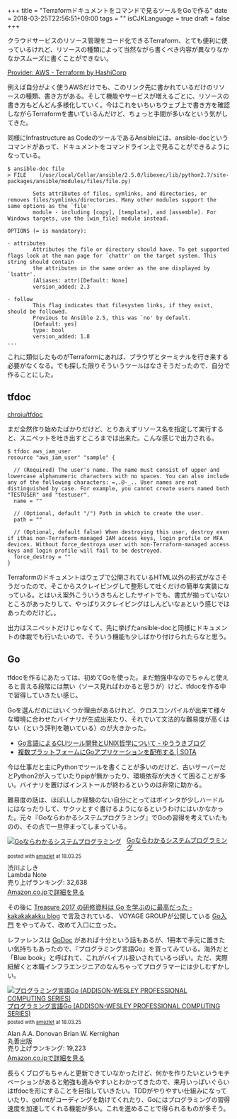 +++
title = "Terraformドキュメントをコマンドで見るツールをGoで作る"
date = 2018-03-25T22:56:51+09:00
tags = ""
isCJKLanguage = true
draft = false
+++

クラウドサービスのリソース管理をコード化できるTerraform、とても便利に使っているけれど、リソースの種類によって当然ながら書くべき内容が異なりなかなかスムーズに書くことができない。

[Provider: AWS - Terraform by HashiCorp](https://www.terraform.io/docs/providers/aws/index.html)

例えば自分がよく使うAWSだけでも、このリンク先に書かれているだけのリソースの種類、書き方がある。そして機能やサービスが増えるごとに、リソースの書き方もどんどん多様化していく。今はこれをいちいちウェブ上で書き方を確認しながらTerraformを書いているんだけど、ちょっと手間が多いなという気がしてきた。

同様にInfrastructure as CodeのツールであるAnsibleには、ansible-docというコマンドがあって、ドキュメントをコマンドライン上で見ることができるようになっている。

```
$ ansible-doc file
> FILE    (/usr/local/Cellar/ansible/2.5.0/libexec/lib/python2.7/site-packages/ansible/modules/files/file.py)

        Sets attributes of files, symlinks, and directories, or removes files/symlinks/directories. Many other modules support the same options as the `file'
        module - including [copy], [template], and [assemble]. For Windows targets, use the [win_file] module instead.

OPTIONS (= is mandatory):

- attributes
        Attributes the file or directory should have. To get supported flags look at the man page for `chattr' on the target system. This string should contain
        the attributes in the same order as the one displayed by `lsattr'.
        (Aliases: attr)[Default: None]
        version_added: 2.3

- follow
        This flag indicates that filesystem links, if they exist, should be followed.
        Previous to Ansible 2.5, this was `no' by default.
        [Default: yes]
        type: bool
        version_added: 1.8
...
```

これに類似したものがTerraformにあれば、ブラウザとターミナルを行き来する必要がなくなる。でも探した限りそういうツールはなさそうだったので、自分で作ることにした。

## tfdoc

[chroju/tfdoc](https://github.com/chroju/tfdoc)

まだ全然作り始めたばかりだけど、とりあえずリソース名を指定して実行すると、スニペットを吐き出すところまでは出来た。こんな感じで出力される。

```
$ tfdoc aws_iam_user
resource "aws_iam_user" "sample" {

  // (Required) The user's name. The name must consist of upper and lowercase alphanumeric characters with no spaces. You can also include any of the following characters: =,.@-_.. User names are not distinguished by case. For example, you cannot create users named both "TESTUSER" and "testuser".
  name = ""

  // (Optional, default "/") Path in which to create the user.
  path = ""

  // (Optional, default false) When destroying this user, destroy even if ithas non-Terraform-managed IAM access keys, login profile or MFA devices. Without force_destroya user with non-Terraform-managed access keys and login profile will fail to be destroyed.
  force_destroy = ""
}
```

Terraformのドキュメントはウェブで公開されているHTML以外の形式がなさそうだったので、そこからスクレイピングして整形して吐くだけの簡単な実装になっている。とはいえ案外こういうきちんとしたサイトでも、書式が揃っていないところがあったりして、やっぱりスクレイピングはしんどいなぁという感じではあったのだけど。。

出力はスニペットだけじゃなくて、先に挙げたansible-docと同様にドキュメントの体裁でも行いたいので、そういう機能も少しばかり付けられたらなと思う。

## Go

tfdocを作るにあたっては、初めてGoを使った。まだ勉強中なのでちゃんと使えると言える段階には無い（ソース見ればわかると思うが）けど、tfdocを作る中で習得していきたい感じ。

Goを選んだのにはいくつか理由があるけれど、クロスコンパイルが出来て様々な環境に合わせたバイナリが生成出来たり、それでいて文法的な難易度が高くはない（という評判を聴いている）のが大きかった。

* [Go言語によるCLIツール開発とUNIX哲学について - ゆううきブログ](http://blog.yuuk.io/entry/go-cli-unix)
* [複数プラットフォームにGoアプリケーションを配布する | SOTA](https://deeeet.com/writing/2014/05/19/gox/)

今は仕事だと主にPythonでツールを書くことが多いのだけど、古いサーバーだとPython2が入っていたりpipが無かったり、環境依存が大きくて困ることが多い。バイナリを置けばインストールが終わるというのは非常に助かる。

難易度の話は、ほぼLLしか経験のない自分にとってはポインタが少しハードルにはなったりして、サクッとすぐ書けるようになるというわけにはいかなかった。元々『Goならわかるシステムプログラミング』でGoの習得を考えていたものの、その点で一旦停まってしまっている。

<div class="amazlet-box" style="margin-bottom:0px;"><div class="amazlet-image" style="float:left;margin:0px 12px 1px 0px;"><a href="http://www.amazon.co.jp/exec/obidos/ASIN/4908686033/diary081213-22/ref=nosim/" name="amazletlink" target="_blank"><img src="https://images-fe.ssl-images-amazon.com/images/I/515xkIcDgXL._SL160_.jpg" alt="Goならわかるシステムプログラミング" style="border: none;" /></a></div><div class="amazlet-info" style="line-height:120%; margin-bottom: 10px"><div class="amazlet-name" style="margin-bottom:10px;line-height:120%"><a href="http://www.amazon.co.jp/exec/obidos/ASIN/4908686033/diary081213-22/ref=nosim/" name="amazletlink" target="_blank">Goならわかるシステムプログラミング</a><div class="amazlet-powered-date" style="font-size:80%;margin-top:5px;line-height:120%">posted with <a href="http://www.amazlet.com/" title="amazlet" target="_blank">amazlet</a> at 18.03.25</div></div><div class="amazlet-detail">渋川よしき <br />Lambda Note <br />売り上げランキング: 32,638<br /></div><div class="amazlet-sub-info" style="float: left;"><div class="amazlet-link" style="margin-top: 5px"><a href="http://www.amazon.co.jp/exec/obidos/ASIN/4908686033/diary081213-22/ref=nosim/" name="amazletlink" target="_blank">Amazon.co.jpで詳細を見る</a></div></div></div><div class="amazlet-footer" style="clear: left"></div></div>

その後に [Treasure 2017 の研修資料は Go を学ぶのに最高だった - kakakakakku blog](http://kakakakakku.hatenablog.com/entry/2017/10/16/081755) で言及されている、 VOYAGE GROUPが公開している [Go入門](https://go-talks.appspot.com/github.com/voyagegroup/talks/2017/treasure-go/intro.slide#1) をやってみて、改めて入口に立った。

レファレンスは [GoDoc](https://godoc.org/) があれば十分という話もあるが、1冊本で手元に置きたい気持ちもあったので、『プログラミング言語Go』を買ってみている。海外だと「Blue book」と呼ばれて、これがバイブル扱いされているっぽい。ただ、実際紐解くと本職インフラエンジニアのなんちゃってプログラマーには少しむずかしい。

<div class="amazlet-box" style="margin-bottom:0px;"><div class="amazlet-image" style="float:left;margin:0px 12px 1px 0px;"><a href="http://www.amazon.co.jp/exec/obidos/ASIN/4621300253/diary081213-22/ref=nosim/" name="amazletlink" target="_blank"><img src="https://images-fe.ssl-images-amazon.com/images/I/41BaAiMmrnL._SL160_.jpg" alt="プログラミング言語Go (ADDISON-WESLEY PROFESSIONAL COMPUTING SERIES)" style="border: none;" /></a></div><div class="amazlet-info" style="line-height:120%; margin-bottom: 10px"><div class="amazlet-name" style="margin-bottom:10px;line-height:120%"><a href="http://www.amazon.co.jp/exec/obidos/ASIN/4621300253/diary081213-22/ref=nosim/" name="amazletlink" target="_blank">プログラミング言語Go (ADDISON-WESLEY PROFESSIONAL COMPUTING SERIES)</a><div class="amazlet-powered-date" style="font-size:80%;margin-top:5px;line-height:120%">posted with <a href="http://www.amazlet.com/" title="amazlet" target="_blank">amazlet</a> at 18.03.25</div></div><div class="amazlet-detail">Alan A.A. Donovan Brian W. Kernighan <br />丸善出版 <br />売り上げランキング: 19,223<br /></div><div class="amazlet-sub-info" style="float: left;"><div class="amazlet-link" style="margin-top: 5px"><a href="http://www.amazon.co.jp/exec/obidos/ASIN/4621300253/diary081213-22/ref=nosim/" name="amazletlink" target="_blank">Amazon.co.jpで詳細を見る</a></div></div></div><div class="amazlet-footer" style="clear: left"></div></div>

長らくブログもちゃんと更新できていなかったけど、何かを作りたいというモチベーションがあると勉強も進みやすいとわかってきたので、来月いっぱいぐらいはtfdocを形にすることを目指していきたい。TDDがやりやすい仕組みになっていたり、gofmtがコーディングを助けてくれたり、Goにはプログラミングの習得速度を加速してくれる機能が多い。これを進めることで得られるものが多そう。
